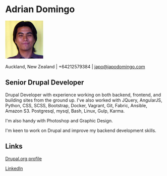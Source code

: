 # Adrian Domingo

![photo](res/pic.jpg)

Auckland, New Zealand | +64212579384 | japo@japodomingo.com

## Senior Drupal Developer

Drupal Developer with experience working on both backend, frontend, and building sites from the ground up. I've also worked with JQuery, AngularJS, Python, CSS, SCSS, Bootstrap, Docker, Vagrant, Git, Fabric, Ansible, Amazon S3. Postgresql, mysql, Bash, Linux, Gulp, Karma.

I'm also handy with Photoshop and Graphic Design.

I'm keen to work on Drupal and improve my backend development skills.

## Links

[Drupal.org profile](https://www.drupal.org/u/japo32)

[LinkedIn](https://www.linkedin.com/in/japodomingo/)
